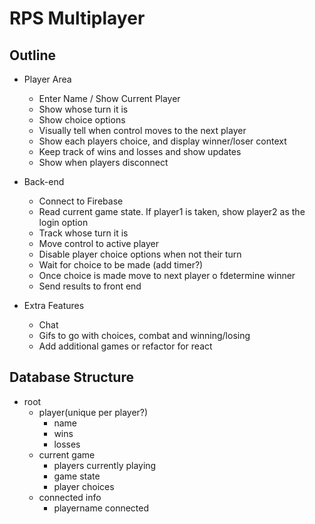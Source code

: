 # RPS Multiplayer

## Outline

- Player Area
  - Enter Name / Show Current Player
  - Show whose turn it is
  - Show choice options
  - Visually tell when control moves to the next player
  - Show each players choice, and display winner/loser context
  - Keep track of wins and losses and show updates
  - Show when players disconnect

- Back-end
  - Connect to Firebase
  - Read current game state. If player1 is taken, show player2 as the login option
  - Track whose turn it is
  - Move control to active player
  - Disable player choice options when not their turn
  - Wait for choice to be made (add timer?)
  - Once choice is made move to next player o fdetermine winner
  - Send results to front end

- Extra Features
  - Chat
  - Gifs to go with choices, combat and winning/losing
  - Add additional games or refactor for react

## Database Structure

- root
  - player(unique per player?)
    - name
    - wins
    - losses
  - current game
    - players currently playing
    - game state
    - player choices
  - connected info
    - playername connected